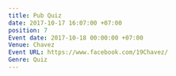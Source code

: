 ```yaml
---
title: Pub Quiz
date: 2017-10-17 16:07:00 +07:00
position: 7
Event date: 2017-10-18 00:00:00 +07:00
Venue: Chavez
Event URL: https://www.facebook.com/19Chavez/
Genre: Quiz
---
```


